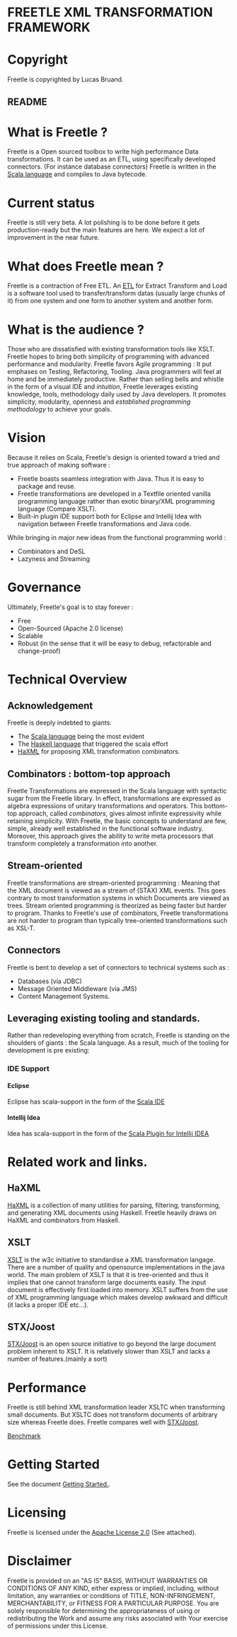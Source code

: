 
FREETLE XML TRANSFORMATION FRAMEWORK
====================================

# Copyright
Freetle is copyrighted by Lucas Bruand.

README
------

# What is Freetle ?

Freetle is a Open sourced toolbox to write high performance Data transformations.
It can be used as an ETL, using specifically developed connectors.
(For instance database connectors)
Freetle is written in the [Scala language](http://www.scala-lang.org/) and compiles to Java bytecode.

# Current status

Freetle is still very beta.
A lot polishing is to be done before it gets production-ready but the main features are here.
We expect a lot of improvement in the near future.

# What does Freetle mean ?

Freetle is a contraction of Free ETL. An [ETL](http://en.wikipedia.org/wiki/Extract,_transform,_load) for Extract Transform and Load is a software tool used to transfer/transform datas (usually large chunks of it) from one system and one form to another system and another form.

# What is the audience ?

Those who are dissatisfied with existing transformation tools like XSLT.
Freetle hopes to bring both simplicity of programming with advanced performance and modularity.
Freetle favors Agile programming : It put emphases on Testing, Refactoring, Tooling.
Java programmers will feel at home and be immediately productive.
Rather than selling bells and whistle in the form of a visual IDE and _intuition_,
Freetle leverages existing knowledge, tools, methodology daily used by Java developers.
It promotes simplicity, modularity, openness and _established programming methodology_ to achieve your goals.

# Vision

Because it relies on Scala, Freetle's design is oriented toward a tried and true approach of making software :

* Freetle boasts seamless integration with Java. Thus it is easy to package and reuse.
* Freetle transformations are developed in a Textfile oriented vanilla programming language rather than exotic binary/XML programming language (Compare XSLT).
* Built-in plugin IDE support both for Eclipse and Intellij Idea with navigation between Freetle transformations and Java code.

While bringing in major new ideas from the functional programming world :

* Combinators and DeSL
* Lazyness and Streaming

# Governance

Ultimately, Freetle's goal is to stay forever :

* Free
* Open-Sourced (Apache 2.0 license)
* Scalable
* Robust (in the sense that it will be easy to debug, refactorable and change-proof)
 
# Technical Overview

## Acknowledgement
Freetle is deeply indebted to giants:

* The [Scala language](http://www.scala-lang.org/) being the most evident
* The [Haskell language](http://www.haskell.org/) that triggered the scala effort
* [HaXML](http://projects.haskell.org/HaXml/) for proposing XML transformation combinators.

## Combinators : bottom-top approach
Freetle Transformations are expressed in the Scala language with syntactic sugar from the Freetle library.
In effect, transformations are expressed as algebra expressions of unitary transformations and operators.
This bottom-top approach, called _combinators_, gives almost infinite expressivity while retaining simplicity.
With Freetle, the basic concepts to understand are few, simple, already well established in the functional
software industry.
Moreover, this approach gives the ability to write meta processors that transform completely a transformation into
another.

## Stream-oriented
Freetle transformations are stream-oriented programming :
Meaning that the XML document is viewed as a stream of (STAX) XML events.
This goes contrary to most transformation systems in which Documents are viewed as trees.
Stream oriented programming is theorized as being faster but harder to program.
Thanks to Freetle's use of combinators, Freetle transformations are not harder to program than typically tree-oriented transformations such as XSL-T.

## Connectors
Freetle is bent to develop a set of connectors to technical systems such as :

* Databases (via JDBC)
* Message Oriented Middleware (via JMS)
* Content Management Systems.

## Leveraging existing tooling and standards.
Rather than redeveloping everything from scratch, Freetle is standing on the shoulders of giants :
the Scala language.
 As a result, much of the tooling for development is pre existing:
### IDE Support
#### Eclipse
Eclipse has scala-support in the form of the [Scala IDE](http://www.assembla.com/wiki/show/scala-ide)

#### Intellij Idea
Idea has scala-support in the form of the [Scala Plugin for Intellij IDEA](http://confluence.jetbrains.net/display/SCA/Scala+Plugin+for+Intellij+IDEA)

# Related work and links.

## HaXML
[HaXML](http://www.cs.york.ac.uk/fp/HaXml/) is a collection of many utilities for parsing, filtering, transforming, and generating XML documents using Haskell. Freetle heavily draws on HaXML and combinators from Haskell.

## XSLT
[XSLT](http://en.wikipedia.org/wiki/XSLT) is the w3c initiative to standardise a XML transformation langage. There are a number of quality and opensource implementations in the java world. The main problem of XSLT is that it is tree-oriented and thus it implies that one cannot transform large documents easily. The input document is effectively first loaded into memory. XSLT suffers from the use of XML programming language which makes develop awkward and difficult (it lacks a proper IDE etc...).

## STX/Joost
[STX/Joost](http://joost.sourceforge.net/) is an open source initiative to go beyond the large document problem inherent to XSLT. It is relatively slower than XSLT and lacks a number of features.(mainly a sort)

# Performance
Freetle is still behind XML transformation leader XSLTC when transforming small documents.
But XSLTC does not transform documents of arbitrary size whereas Freetle does.
Freetle compares well with [STX/Joost](http://joost.sourceforge.net/).

[Benchmark](http://yquem.inria.fr/~frisch/xstream/bench.html)

# Getting Started

See the document [Getting Started.](./GETTINGSTARTED.markdown).

# Licensing
Freetle is licensed under the [Apache License 2.0](http://www.apache.org/licenses/LICENSE-2.0) (See attached).

# Disclaimer
Freetle is provided on an "AS IS" BASIS,
WITHOUT WARRANTIES OR CONDITIONS OF ANY KIND, either express or
implied, including, without limitation, any warranties or conditions
of TITLE, NON-INFRINGEMENT, MERCHANTABILITY, or FITNESS FOR A
PARTICULAR PURPOSE. You are solely responsible for determining the
appropriateness of using or redistributing the Work and assume any
risks associated with Your exercise of permissions under this License.
